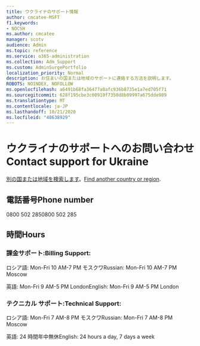 ```yaml
---
title: ウクライナのサポート情報
author: cmcatee-MSFT
f1.keywords:
- NOCSH
ms.author: cmcatee
manager: scotv
audience: Admin
ms.topic: reference
ms.service: o365-administration
ms.collection: Adm_Support
ms.custom: AdminSurgePortfolio
localization_priority: Normal
description: お住まいの国または地域のサポートに連絡する方法を説明します。
ROBOTS: NOINDEX, NOFOLLOW
ms.openlocfilehash: a6491b68fa36477a8afc936b8735e1a7ed705f71
ms.sourcegitcommit: 628f195cbe3c00910f7350d8b09997a675dde989
ms.translationtype: MT
ms.contentlocale: ja-JP
ms.lasthandoff: 10/21/2020
ms.locfileid: "48638929"
---
```

# <a name="contact-support-for-ukraine"></a><span data-ttu-id="38c8b-103">ウクライナのサポートへのお問い合わせ</span><span class="sxs-lookup"><span data-stu-id="38c8b-103">Contact support for Ukraine</span></span>

<span data-ttu-id="38c8b-104">[別の国または地域を検索します](../contact-support-for-business-products.md)。</span><span class="sxs-lookup"><span data-stu-id="38c8b-104">[Find another country or region](../contact-support-for-business-products.md).</span></span>

## <a name="phone-number"></a><span data-ttu-id="38c8b-105">電話番号</span><span class="sxs-lookup"><span data-stu-id="38c8b-105">Phone number</span></span>
<span data-ttu-id="38c8b-106">0800 502 285</span><span class="sxs-lookup"><span data-stu-id="38c8b-106">0800 502 285</span></span>

## <a name="hours"></a><span data-ttu-id="38c8b-107">時間</span><span class="sxs-lookup"><span data-stu-id="38c8b-107">Hours</span></span>
### <a name="billing-support"></a><span data-ttu-id="38c8b-108">課金サポート:</span><span class="sxs-lookup"><span data-stu-id="38c8b-108">Billing Support:</span></span>

<span data-ttu-id="38c8b-109">ロシア語: Mon-Fri 10 AM-7 PM モスクワ</span><span class="sxs-lookup"><span data-stu-id="38c8b-109">Russian: Mon-Fri 10 AM-7 PM Moscow</span></span>

<span data-ttu-id="38c8b-110">英語: Mon-Fri 9 AM-5 PM London</span><span class="sxs-lookup"><span data-stu-id="38c8b-110">English: Mon-Fri 9 AM-5 PM London</span></span>

### <a name="technical-support"></a><span data-ttu-id="38c8b-111">テクニカル サポート:</span><span class="sxs-lookup"><span data-stu-id="38c8b-111">Technical Support:</span></span>

<span data-ttu-id="38c8b-112">ロシア語: Mon-Fri 7 AM-8 PM モスクワ</span><span class="sxs-lookup"><span data-stu-id="38c8b-112">Russian: Mon-Fri 7 AM-8 PM Moscow</span></span>

<span data-ttu-id="38c8b-113">英語: 24 時間年中無休</span><span class="sxs-lookup"><span data-stu-id="38c8b-113">English: 24 hours a day, 7 days a week</span></span>
